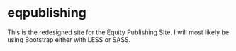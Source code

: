# eqpublishing
This is the redesigned site for the Equity Publishing SIte. I will most likely be using Bootstrap either with LESS or SASS. 
